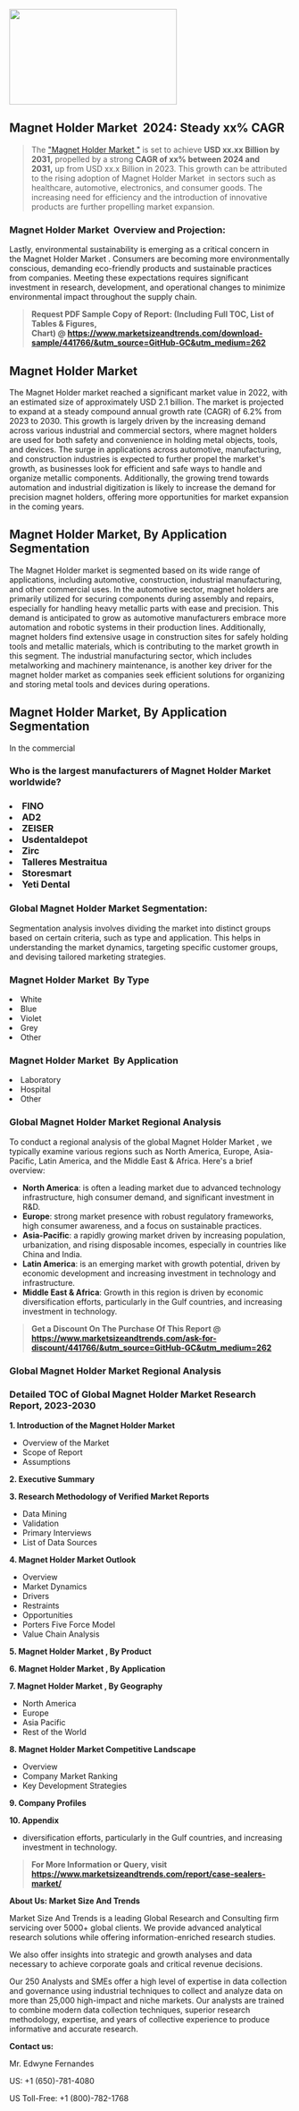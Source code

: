 <p><img class="alignnone size-medium wp-image-20088" src="https://ffe5etoiles.com/wp-content/uploads/2024/12/MST1-300x171.png" alt="" width="300" height="171" /></p><h2 id="ember46" class="ember-view reader-text-block__heading-2">Magnet Holder Market &nbsp;2024: Steady&nbsp;xx% CAGR</h2><blockquote id="ember47" class="ember-view reader-text-block__blockquote">The&nbsp;<a class="app-aware-link " href="https://www.marketsizeandtrends.com/download-sample/441766/&utm_source=GitHub-GC&utm_medium=262" target="_blank" data-test-app-aware-link="">"Magnet Holder Market "</a>&nbsp;is set to achieve&nbsp;<strong>USD&nbsp;xx.xx&nbsp;Billion by 2031,</strong>&nbsp;propelled by a strong&nbsp;<strong>CAGR of&nbsp;xx% between 2024 and 2031,</strong>&nbsp;up from USD xx.x Billion in 2023. This growth can be attributed to the rising adoption of&nbsp;Magnet Holder Market &nbsp;in sectors such as healthcare, automotive, electronics, and consumer goods. The increasing need for efficiency and the introduction of innovative products are further propelling market expansion.</blockquote><h3 id="ember48" class="ember-view reader-text-block__heading-3">Magnet Holder Market &nbsp;Overview and Projection:</h3><p id="ember49" class="ember-view reader-text-block__paragraph">Lastly, environmental sustainability is emerging as a critical concern in the&nbsp;Magnet Holder Market . Consumers are becoming more environmentally conscious, demanding eco-friendly products and sustainable practices from companies. Meeting these expectations requires significant investment in research, development, and operational changes to minimize environmental impact throughout the supply chain.</p><blockquote id="ember50" class="ember-view reader-text-block__blockquote"><strong>Request PDF Sample Copy of Report: (Including Full TOC, List of Tables &amp; Figures, Chart)&nbsp;@&nbsp;<strong><a href="https://www.marketsizeandtrends.com/download-sample/441766/&utm_source=GitHub-GC&utm_medium=262" target="_blank">https://www.marketsizeandtrends.com/download-sample/441766/&utm_source=GitHub-GC&utm_medium=262</a></strong></strong></blockquote><h3 class=""> <h2>Magnet Holder Market</h2><p>The Magnet Holder market reached a significant market value in 2022, with an estimated size of approximately USD 2.1 billion. The market is projected to expand at a steady compound annual growth rate (CAGR) of 6.2% from 2023 to 2030. This growth is largely driven by the increasing demand across various industrial and commercial sectors, where magnet holders are used for both safety and convenience in holding metal objects, tools, and devices. The surge in applications across automotive, manufacturing, and construction industries is expected to further propel the market's growth, as businesses look for efficient and safe ways to handle and organize metallic components. Additionally, the growing trend towards automation and industrial digitization is likely to increase the demand for precision magnet holders, offering more opportunities for market expansion in the coming years.</p><h2>Magnet Holder Market, By Application Segmentation</h2><p>The Magnet Holder market is segmented based on its wide range of applications, including automotive, construction, industrial manufacturing, and other commercial uses. In the automotive sector, magnet holders are primarily utilized for securing components during assembly and repairs, especially for handling heavy metallic parts with ease and precision. This demand is anticipated to grow as automotive manufacturers embrace more automation and robotic systems in their production lines. Additionally, magnet holders find extensive usage in construction sites for safely holding tools and metallic materials, which is contributing to the market growth in this segment. The industrial manufacturing sector, which includes metalworking and machinery maintenance, is another key driver for the magnet holder market as companies seek efficient solutions for organizing and storing metal tools and devices during operations.</p><h2>Magnet Holder Market, By Application Segmentation</h2><p>In the commercial </h3><h3 id="" class="">Who is the largest manufacturers of&nbsp;Magnet Holder Market worldwide?</h3><h3 class=""></Li><Li>FINO</Li><Li> AD2</Li><Li> ZEISER</Li><Li> Usdentaldepot</Li><Li> Zirc</Li><Li> Talleres Mestraitua</Li><Li> Storesmart</Li><Li> Yeti Dental</h3><h3 id="ember53" class="ember-view reader-text-block__heading-3">Global&nbsp;Magnet Holder Market Segmentation:</h3><p id="ember54" class="ember-view reader-text-block__paragraph">Segmentation analysis involves dividing the market into distinct groups based on certain criteria, such as type and application. This helps in understanding the market dynamics, targeting specific customer groups, and devising tailored marketing strategies.</p><h3 id="" class="">Magnet Holder Market &nbsp;By Type</h3><p></Li><Li>White</Li><Li> Blue</Li><Li> Violet</Li><Li> Grey</Li><Li> Other</p><h3 id="" class="">Magnet Holder Market &nbsp;By Application</h3><p class=""></Li><Li>Laboratory</Li><Li> Hospital</Li><Li> Other</p><h3 id="ember62" class="ember-view reader-text-block__heading-3">Global Magnet Holder Market Regional Analysis</h3><p id="ember63" class="ember-view reader-text-block__paragraph">To conduct a regional analysis of the global Magnet Holder Market , we typically examine various regions such as North America, Europe, Asia-Pacific, Latin America, and the Middle East &amp; Africa. Here's a brief overview:</p><ul><li><strong>North America</strong>: is often a leading market due to advanced technology infrastructure, high consumer demand, and significant investment in R&amp;D.</li><li><strong>Europe</strong>: strong market presence with robust regulatory frameworks, high consumer awareness, and a focus on sustainable practices.</li><li><strong>Asia-Pacific</strong>: a rapidly growing market driven by increasing population, urbanization, and rising disposable incomes, especially in countries like China and India.</li><li><strong>Latin America</strong>: is an emerging market with growth potential, driven by economic development and increasing investment in technology and infrastructure.</li><li><strong>Middle East &amp; Africa</strong>: Growth in this region is driven by economic diversification efforts, particularly in the Gulf countries, and increasing investment in technology.</li></ul><blockquote id="ember61" class="ember-view reader-text-block__blockquote"><strong>Get a Discount On The Purchase Of This Report @ <strong><a href="https://html-cleaner.com/" target="">https://www.marketsizeandtrends.com/ask-for-discount/441766/&utm_source=GitHub-GC&utm_medium=262</a></strong></strong></blockquote><h3 id="ember62" class="ember-view reader-text-block__heading-3">Global Magnet Holder Market Regional Analysis</h3><h3 id="" class="">Detailed TOC of Global Magnet Holder Market Research Report, 2023-2030</h3><p id="" class=""><strong>1. Introduction of the Magnet Holder Market </strong></p><ul><li>Overview of the Market</li><li>Scope of Report</li><li>Assumptions</li></ul><p id="" class=""><strong>2. Executive Summary</strong></p><p id="" class=""><strong>3. Research Methodology of Verified Market Reports</strong></p><ul><li>Data Mining</li><li>Validation</li><li>Primary Interviews</li><li>List of Data Sources</li></ul><p id="" class=""><strong>4. Magnet Holder Market Outlook</strong></p><ul><li>Overview</li><li>Market Dynamics</li><li>Drivers</li><li>Restraints</li><li>Opportunities</li><li>Porters Five Force Model</li><li>Value Chain Analysis</li></ul><p id="" class=""><strong>5. Magnet Holder Market , By Product</strong></p><p id="" class=""><strong>6. Magnet Holder Market , By Application</strong></p><p id="" class=""><strong>7. Magnet Holder Market , By Geography</strong></p><ul><li>North America</li><li>Europe</li><li>Asia Pacific</li><li>Rest of the World</li></ul><p id="" class=""><strong>8. Magnet Holder Market Competitive Landscape</strong></p><ul><li>Overview</li><li>Company Market Ranking</li><li>Key Development Strategies</li></ul><p id="" class=""><strong>9. Company Profiles</strong></p><p id="" class=""><strong>10. Appendix</strong></p><ul><li>diversification efforts, particularly in the Gulf countries, and increasing investment in technology.</li></ul><blockquote id="ember65" class="ember-view reader-text-block__blockquote"><strong>For More Information or Query, visit <strong><strong><a href="https://html-cleaner.com/" target="">https://www.marketsizeandtrends.com/report/case-sealers-market/</a></strong></strong></strong></blockquote><p id="" class=""><strong>About Us: Market Size And Trends</strong></p><p id="" class="">Market Size And Trends is a leading Global Research and Consulting firm servicing over 5000+ global clients. We provide advanced analytical research solutions while offering information-enriched research studies.</p><p id="" class="">We also offer insights into strategic and growth analyses and data necessary to achieve corporate goals and critical revenue decisions.</p><p id="" class="">Our 250 Analysts and SMEs offer a high level of expertise in data collection and governance using industrial techniques to collect and analyze data on more than 25,000 high-impact and niche markets. Our analysts are trained to combine modern data collection techniques, superior research methodology, expertise, and years of collective experience to produce informative and accurate research.</p><p id="" class=""><strong>Contact us:</strong></p><p id="" class="">Mr. Edwyne Fernandes</p><p id="" class="">US: +1 (650)-781-4080</p><p id="" class="">US Toll-Free: +1 (800)-782-1768</p>
